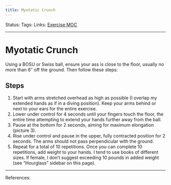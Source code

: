 ```yaml
---
title: Myotatic Crunch
---
```

Status:
Tags:
Links: [Exercise MOC](out/exercise-moc.md)
___
# Myotatic Crunch
Using a BOSU or Swiss ball, ensure your ass is close to the floor, usually no more than 6″ off the ground. Then follow these steps:
## Steps
1. Start with arms stretched overhead as high as possible (I overlap my extended hands as if in a diving position). Keep your arms behind or next to your ears for the entire exercise.
2. Lower under control for 4 seconds until your fingers touch the floor, the entire time attempting to extend your hands further away from the ball.
3. Pause at the bottom for 2 seconds, aiming for maximum elongation (picture 3).
4. Rise under control and pause in the upper, fully contracted position for 2 seconds. The arms should not pass perpendicular with the ground.
5. Repeat for a total of 10 repetitions. Once you can complete 10 repetitions, add weight to your hands. I tend to use books of different sizes. If female, I don’t suggest exceeding 10 pounds in added weight (see “Hourglass” sidebar on this page).
___
References: